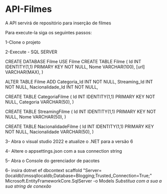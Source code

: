 # API-Filmes
A API servirá de repositório para inserção de filmes 

Para execute-la siga os seguintes passos:

1-Clone o projeto

2-Execute - SQL SERVER

CREATE DATABASE Filme
USE Filme
CREATE TABLE Filme
(
	Id INT IDENTITY(1,1) PRIMARY KEY NOT NULL,
	Nome VARCHAR(100),
	[url] VARCHAR(MAX),
)

ALTER TABLE Filme ADD
	Categoria_Id INT NOT NULL,
	Streaming_Id INT NOT NULL,
	Nacionalidade_Id INT NOT NULL,

CREATE TABLE CategoriaFilme
(
	Id INT IDENTITY(1,1) PRIMARY KEY NOT NULL,
	Categoria VARCHAR(50),
)

CREATE TABLE StreamingFilme
(
	Id INT IDENTITY(1,1) PRIMARY KEY NOT NULL,
	Nome VARCHAR(50),
)

CREATE TABLE NacionalidadeFilme
(
	Id INT IDENTITY(1,1) PRIMARY KEY NOT NULL,
	Nacionalidade VARCHAR(50),
)

3- Abra o visual studio 2022 e atualize o .NET para a versão 6

4- Altere o appsettings.json com a sua connection string

5- Abra o Console do gerenciador de pacotes

6- insira dotnet ef dbcontext scaffold "Server=(localdb)\mssqllocaldb;Database=Blogging;Trusted_Connection=True;" Microsoft.EntityFrameworkCore.SqlServer -o Models
*Substitua com a sua a sua string de conexão*
